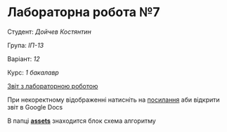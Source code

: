 # Лабораторна робота №7

Студент: *Дойчев Костянтин*

Група: *ІП-13*

Варіант: *12*

Курс: *1 бакалавр*

[Звіт з лабораторною роботою ]()

При некоректному відображенні натисніть на [посилання]() аби відкрити звіт в Google Docs

 В папці **[assets](./assets)** знаходится блок схема алгоритму
